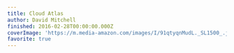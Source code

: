 ```yaml
---
title: Cloud Atlas
author: David Mitchell
finished: 2016-02-28T00:00:00.000Z
coverImage: 'https://m.media-amazon.com/images/I/91qtyqnMudL._SL1500_.jpg'
favorite: true
---
```

